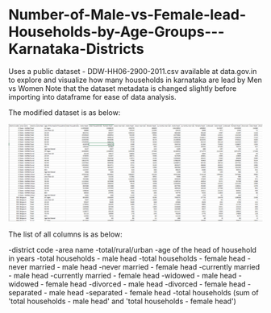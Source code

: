 # Number-of-Male-vs-Female-lead-Households-by-Age-Groups---Karnataka-Districts
Uses a public dataset - DDW-HH06-2900-2011.csv available at data.gov.in to explore and visualize how many households in karnataka are lead by Men vs Women
Note that the dataset metadata is changed slightly before importing into dataframe for ease of data analysis.

The modified dataset is as below:

![modified_dataset](images/modified_dataset.PNG)


The list of all columns is as below:

-district code
-area name
-total/rural/urban
-age of the head of household in years
-total households - male head
-total households - female head
-never married - male head
-never married - female head
-currently married - male head
-currently married - female head
-widowed - male head
-widowed - female head
-divorced - male head
-divorced - female head
-separated - male head
-separated - female head
-total households (sum of 'total households - male head' and 'total households - female head')



